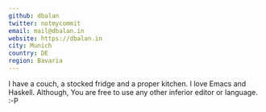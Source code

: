 ```yaml
---
github: dbalan
twitter: notmycommit
email: mail@dbalan.in
website: https://dbalan.in
city: Munich
country: DE
region: Bavaria
---
```


I have a couch, a stocked fridge and a proper kitchen. I love Emacs and Haskell. Although, You are free to use any other inferior editor or language. :-P

